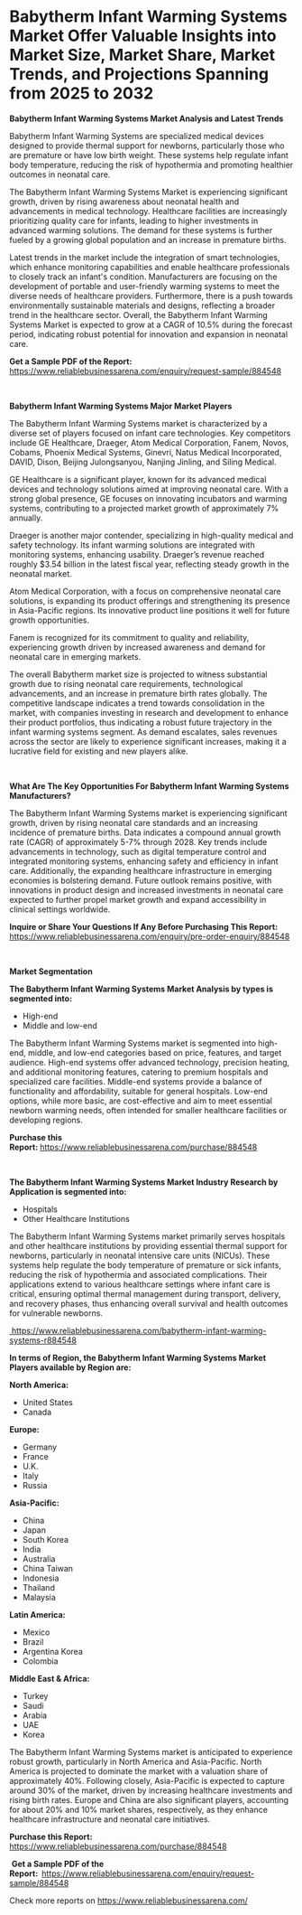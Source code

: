 <p><h1>Babytherm Infant Warming Systems Market Offer Valuable Insights into Market Size, Market Share, Market Trends, and Projections Spanning from 2025 to 2032</h1></p><p><strong>Babytherm Infant Warming Systems Market Analysis and Latest Trends</strong></p>
<p><p>Babytherm Infant Warming Systems are specialized medical devices designed to provide thermal support for newborns, particularly those who are premature or have low birth weight. These systems help regulate infant body temperature, reducing the risk of hypothermia and promoting healthier outcomes in neonatal care.</p><p>The Babytherm Infant Warming Systems Market is experiencing significant growth, driven by rising awareness about neonatal health and advancements in medical technology. Healthcare facilities are increasingly prioritizing quality care for infants, leading to higher investments in advanced warming solutions. The demand for these systems is further fueled by a growing global population and an increase in premature births.</p><p>Latest trends in the market include the integration of smart technologies, which enhance monitoring capabilities and enable healthcare professionals to closely track an infant's condition. Manufacturers are focusing on the development of portable and user-friendly warming systems to meet the diverse needs of healthcare providers. Furthermore, there is a push towards environmentally sustainable materials and designs, reflecting a broader trend in the healthcare sector. Overall, the Babytherm Infant Warming Systems Market is expected to grow at a CAGR of 10.5% during the forecast period, indicating robust potential for innovation and expansion in neonatal care.</p></p>
<p><strong>Get a Sample PDF of the Report:&nbsp;</strong> <a href="https://www.reliablebusinessarena.com/enquiry/request-sample/884548?utm_campaign=2106&utm_medium=2&utm_source=Github&utm_content=ia&utm_term=09022025&utm_id=babytherm-infant-warming-systems">https://www.reliablebusinessarena.com/enquiry/request-sample/884548</a></p>
<p>&nbsp;</p>
<p><strong>Babytherm Infant Warming Systems Major Market Players</strong></p>
<p><p>The Babytherm Infant Warming Systems market is characterized by a diverse set of players focused on infant care technologies. Key competitors include GE Healthcare, Draeger, Atom Medical Corporation, Fanem, Novos, Cobams, Phoenix Medical Systems, Ginevri, Natus Medical Incorporated, DAVID, Dison, Beijing Julongsanyou, Nanjing Jinling, and Siling Medical. </p><p>GE Healthcare is a significant player, known for its advanced medical devices and technology solutions aimed at improving neonatal care. With a strong global presence, GE focuses on innovating incubators and warming systems, contributing to a projected market growth of approximately 7% annually.</p><p>Draeger is another major contender, specializing in high-quality medical and safety technology. Its infant warming solutions are integrated with monitoring systems, enhancing usability. Draeger’s revenue reached roughly $3.54 billion in the latest fiscal year, reflecting steady growth in the neonatal market.</p><p>Atom Medical Corporation, with a focus on comprehensive neonatal care solutions, is expanding its product offerings and strengthening its presence in Asia-Pacific regions. Its innovative product line positions it well for future growth opportunities.</p><p>Fanem is recognized for its commitment to quality and reliability, experiencing growth driven by increased awareness and demand for neonatal care in emerging markets.</p><p>The overall Babytherm market size is projected to witness substantial growth due to rising neonatal care requirements, technological advancements, and an increase in premature birth rates globally. The competitive landscape indicates a trend towards consolidation in the market, with companies investing in research and development to enhance their product portfolios, thus indicating a robust future trajectory in the infant warming systems segment. As demand escalates, sales revenues across the sector are likely to experience significant increases, making it a lucrative field for existing and new players alike.</p></p>
<p>&nbsp;</p>
<p><strong>What Are The Key Opportunities For Babytherm Infant Warming Systems Manufacturers?</strong></p>
<p><p>The Babytherm Infant Warming Systems market is experiencing significant growth, driven by rising neonatal care standards and an increasing incidence of premature births. Data indicates a compound annual growth rate (CAGR) of approximately 5-7% through 2028. Key trends include advancements in technology, such as digital temperature control and integrated monitoring systems, enhancing safety and efficiency in infant care. Additionally, the expanding healthcare infrastructure in emerging economies is bolstering demand. Future outlook remains positive, with innovations in product design and increased investments in neonatal care expected to further propel market growth and expand accessibility in clinical settings worldwide.</p></p>
<p><strong>Inquire or Share Your Questions If Any Before Purchasing This Report:</strong> <a href="https://www.reliablebusinessarena.com/enquiry/pre-order-enquiry/884548?utm_campaign=2106&utm_medium=2&utm_source=Github&utm_content=ia&utm_term=09022025&utm_id=babytherm-infant-warming-systems">https://www.reliablebusinessarena.com/enquiry/pre-order-enquiry/884548</a></p>
<p>&nbsp;</p>
<p><strong>Market Segmentation</strong></p>
<p><strong>The Babytherm Infant Warming Systems Market Analysis by types is segmented into:</strong></p>
<p><ul><li>High-end</li><li>Middle and low-end</li></ul></p>
<p><p>The Babytherm Infant Warming Systems market is segmented into high-end, middle, and low-end categories based on price, features, and target audience. High-end systems offer advanced technology, precision heating, and additional monitoring features, catering to premium hospitals and specialized care facilities. Middle-end systems provide a balance of functionality and affordability, suitable for general hospitals. Low-end options, while more basic, are cost-effective and aim to meet essential newborn warming needs, often intended for smaller healthcare facilities or developing regions.</p></p>
<p><strong>Purchase this Report:&nbsp;</strong><a href="https://www.reliablebusinessarena.com/purchase/884548?utm_campaign=2106&utm_medium=2&utm_source=Github&utm_content=ia&utm_term=09022025&utm_id=babytherm-infant-warming-systems">https://www.reliablebusinessarena.com/purchase/884548</a></p>
<p>&nbsp;</p>
<p><strong>The Babytherm Infant Warming Systems Market Industry Research by Application is segmented into:</strong></p>
<p><ul><li>Hospitals</li><li>Other Healthcare Institutions</li></ul></p>
<p><p>The Babytherm Infant Warming Systems market primarily serves hospitals and other healthcare institutions by providing essential thermal support for newborns, particularly in neonatal intensive care units (NICUs). These systems help regulate the body temperature of premature or sick infants, reducing the risk of hypothermia and associated complications. Their applications extend to various healthcare settings where infant care is critical, ensuring optimal thermal management during transport, delivery, and recovery phases, thus enhancing overall survival and health outcomes for vulnerable newborns.</p></p>
<p><a href="https://www.reliablebusinessarena.com/babytherm-infant-warming-systems-r884548?utm_campaign=2106&utm_medium=2&utm_source=Github&utm_content=ia&utm_term=09022025&utm_id=babytherm-infant-warming-systems">&nbsp;https://www.reliablebusinessarena.com/babytherm-infant-warming-systems-r884548</a></p>
<p><strong>In terms of Region, the Babytherm Infant Warming Systems Market Players available by Region are:</strong></p>
<p>
    <p> <strong> North America: </strong>
        <ul>
            <li>United States</li>
            <li>Canada</li>
        </ul>
        </p> 
    <p> <strong> Europe: </strong>
        <ul>
            <li>Germany</li>
            <li>France</li>
            <li>U.K.</li>
            <li>Italy</li>
            <li>Russia</li>
        </ul>
        </p> 
    <p> <strong> Asia-Pacific: </strong>
        <ul>
            <li>China</li>
            <li>Japan</li>
            <li>South Korea</li>
            <li>India</li>
            <li>Australia</li>
            <li>China Taiwan</li>
            <li>Indonesia</li>
            <li>Thailand</li>
            <li>Malaysia</li>
        </ul>
        </p> 
    <p> <strong> Latin America: </strong>
        <ul>
            <li>Mexico</li>
            <li>Brazil</li>
            <li>Argentina Korea</li>
            <li>Colombia</li>
        </ul>
        </p> 
    <p> <strong> Middle East & Africa: </strong>
        <ul>
            <li>Turkey</li>
            <li>Saudi</li>
            <li>Arabia</li>
            <li>UAE</li>
            <li>Korea</li>
        </ul>
    </p>
    </p>
<p><p>The Babytherm Infant Warming Systems market is anticipated to experience robust growth, particularly in North America and Asia-Pacific. North America is projected to dominate the market with a valuation share of approximately 40%. Following closely, Asia-Pacific is expected to capture around 30% of the market, driven by increasing healthcare investments and rising birth rates. Europe and China are also significant players, accounting for about 20% and 10% market shares, respectively, as they enhance healthcare infrastructure and neonatal care initiatives.</p></p>
<p><strong>Purchase this Report: </strong><a href="https://www.reliablebusinessarena.com/purchase/884548?utm_campaign=2106&utm_medium=2&utm_source=Github&utm_content=ia&utm_term=09022025&utm_id=babytherm-infant-warming-systems">https://www.reliablebusinessarena.com/purchase/884548</a></p>
<p>&nbsp;<strong>Get a Sample PDF of the Report:&nbsp;&nbsp;</strong><a href="https://www.reliablebusinessarena.com/enquiry/request-sample/884548?utm_campaign=2106&utm_medium=2&utm_source=Github&utm_content=ia&utm_term=09022025&utm_id=babytherm-infant-warming-systems">https://www.reliablebusinessarena.com/enquiry/request-sample/884548</a></p>
<p><strong></strong></p>
<p>Check more reports on <a href="https://www.reliablebusinessarena.com/?utm_campaign=2106&utm_medium=2&utm_source=Github&utm_content=ia&utm_term=09022025&utm_id=babytherm-infant-warming-systems">https://www.reliablebusinessarena.com/</a></p>